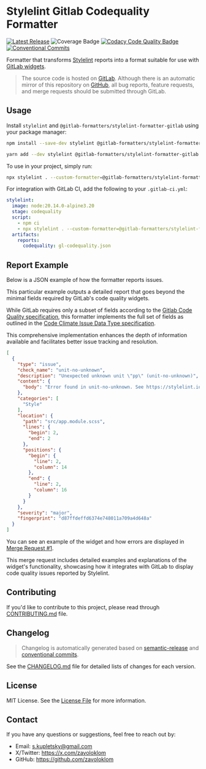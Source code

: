 # Stylelint Gitlab Codequality Formatter

[![Latest Release](https://img.shields.io/npm/v/%40gitlab-formatters%stylelint-formatter-gitlab?style=flat-square)](https://www.npmjs.com/package/@gitlab-formatters/stylelint-formatter-gitlab)
![Coverage Badge](https://img.shields.io/codacy/coverage/8420b859b4654c05a2ba9201620081c7?style=flat-square&label=Coverage)
[![Codacy Code Quality Badge](https://img.shields.io/codacy/grade/8420b859b4654c05a2ba9201620081c7?style=flat-square&logo=codacy&label=Code%20Quality)](https://app.codacy.com/gl/gitlab-formatters/stylelint-formatter-gitlab/dashboard?utm_source=gl&utm_medium=referral&utm_content=&utm_campaign=Badge_grade)
[![Conventional Commits](https://img.shields.io/badge/Conventional%20Commits-1.0.0-%23FE5196?logo=conventionalcommits&logoColor=whit&style=flat-square)](https://conventionalcommits.org)

Formatter that transforms [Stylelint](https://stylelint.io/) reports into a format suitable for use
with [GitLab widgets](https://docs.gitlab.com/ee/ci/testing/code_quality.html).

> The source code is hosted on [GitLab](https://gitlab.com/gitlab-formatters/stylelint-formatter-gitlab).
> Although there is an automatic mirror of this repository
> on [GitHub](https://github.com/zavoloklom/stylelint-formatter-gitlab), all bug reports, feature requests, and merge
> requests should be submitted through GitLab.

## Usage

Install `stylelint` and `@gitlab-formatters/stylelint-formatter-gitlab` using your package manager:

```bash
npm install --save-dev stylelint @gitlab-formatters/stylelint-formatter-gitlab
```

```bash
yarn add --dev stylelint @gitlab-formatters/stylelint-formatter-gitlab
```

To use in your project, simply run:

```bash
npx stylelint . --custom-formatter=@gitlab-formatters/stylelint-formatter-gitlab
```

For integration with GitLab CI, add the following to your `.gitlab-ci.yml`:

```yml
stylelint:
  image: node:20.14.0-alpine3.20
  stage: codequality
  script:
    - npm ci
    - npx stylelint . --custom-formatter=@gitlab-formatters/stylelint-formatter-gitlab --output-file=gl-codequality.json
  artifacts:
    reports:
      codequality: gl-codequality.json
```

## Report Example

Below is a JSON example of how the formatter reports issues.

This particular example outputs a detailed report that goes beyond the minimal fields required by GitLab's code quality
widgets.

While GitLab requires only a subset of fields according to
the [Gitlab Code Quality specification](https://docs.gitlab.com/ee/ci/testing/code_quality.html#implement-a-custom-tool),
this formatter implements the full set of fields as outlined in
the [Code Climate Issue Data Type specification](https://github.com/codeclimate/platform/blob/master/spec/analyzers/SPEC.md#issues).

This comprehensive implementation enhances the depth of information available and facilitates better issue tracking and
resolution.

```json
[
  {
    "type": "issue",
    "check_name": "unit-no-unknown",
    "description": "Unexpected unknown unit \"pp\" (unit-no-unknown)",
    "content": {
      "body": "Error found in unit-no-unknown. See https://stylelint.io/user-guide/rules/unit-no-unknown for more details."
    },
    "categories": [
      "Style"
    ],
    "location": {
      "path": "src/app.module.scss",
      "lines": {
        "begin": 2,
        "end": 2
      },
      "positions": {
        "begin": {
          "line": 2,
          "column": 14
        },
        "end": {
          "line": 2,
          "column": 16
        }
      }
    },
    "severity": "major",
    "fingerprint": "d87ffdeffd6374e748011a709a4d648a"
  }
]
```

You can see an example of the widget and how errors are displayed
in [Merge Request #1](https://gitlab.com/gitlab-formatters/stylelint-formatter-gitlab/-/merge_requests/1).

This merge request includes detailed examples and explanations of the widget's functionality, showcasing how it
integrates with GitLab to display code quality issues reported by Stylelint.

## Contributing

If you'd like to contribute to this project, please read through [CONTRIBUTING.md](./CONTRIBUTING.md) file.

## Changelog

> Changelog is automatically generated based on [semantic-release](https://github.com/semantic-release/changelog)
> and [conventional commits](https://www.conventionalcommits.org/en/v1.0.0/).

See the [CHANGELOG.md](./CHANGELOG.md) file for detailed lists of changes for each version.

## License

MIT License. See the [License File](./LICENSE) for more information.

## Contact

If you have any questions or suggestions, feel free to reach out by:

- Email: [s.kupletsky@gmail.com](mailto:s.kupletsky@gmail.com)
- X/Twitter: <https://x.com/zavoloklom>
- GitHub: <https://github.com/zavoloklom>
